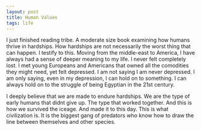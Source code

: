 ```yaml
---
layout: post
title: Human Values
tags: life 
---
```


I just finished reading tribe. A moderate size book examining how humans thrive in hardships. How hardships are not necessarily the worst thing that can happen. I testify to this. Moving from the middle-east to America, I have always had a sense of deeper meaning to my life. I never felt completely lost. I met young Europeans and Americans that owned all the comodities they might need, yet felt depressed. I am not saying I am never depressed. I am only saying, even in my depression, I can hold on to something. I can always hold on to the struggle of being Egyptian in the 21st century. 

I deeply believe that we are made to endure hardships. We are the type of early humans that didnt give up. The type that worked together. And this is how we survived the iceage. And made it to this day. This is what civilization is. It is the biggest gang of predators who know how to draw the line between themselves and other species. 